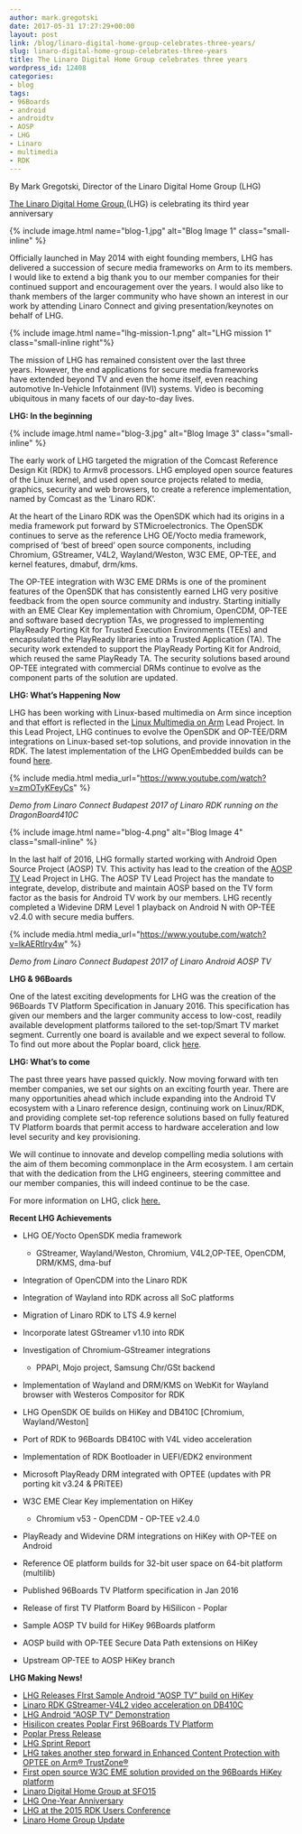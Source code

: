 ```yaml
---
author: mark.gregotski
date: 2017-05-31 17:27:29+00:00
layout: post
link: /blog/linaro-digital-home-group-celebrates-three-years/
slug: linaro-digital-home-group-celebrates-three-years
title: The Linaro Digital Home Group celebrates three years
wordpress_id: 12408
categories:
- blog
tags:
- 96Boards
- android
- androidtv
- AOSP
- LHG
- Linaro
- multimedia
- RDK
---
```


By Mark Gregotski, Director of the Linaro Digital Home Group (LHG)

[The Linaro Digital Home Group ](/engineering/)(LHG) is celebrating its third year anniversary![![](/assets/blog/blog-2.png)](/engineering/)

{% include image.html name="blog-1.jpg" alt="Blog Image 1" class="small-inline" %}

Officially launched in May 2014 with eight founding members, LHG has delivered a succession of secure media frameworks on Arm to its members. I would like to extend a big thank you to our member companies for their continued support and encouragement over the years. I would also like to thank members of the larger community who have shown an interest in our work by attending Linaro Connect and giving presentation/keynotes on behalf of LHG.

{% include image.html name="lhg-mission-1.png" alt="LHG mission 1" class="small-inline right"%}

The mission of LHG has remained consistent over the last three years. However, the end applications for secure media frameworks have extended beyond TV and even the home itself, even reaching automotive In-Vehicle Infotainment (IVI) systems. Video is becoming ubiquitous in many facets of our day-to-day lives.

**LHG: In the beginning**

{% include image.html name="blog-3.jpg" alt="Blog Image 3" class="small-inline" %}

The early work of LHG targeted the migration of the Comcast Reference Design Kit (RDK) to Armv8 processors. LHG employed open source features of the Linux kernel, and used open source projects related to media, graphics, security and web browsers, to create a reference implementation, named by Comcast as the ‘Linaro RDK’.

At the heart of the Linaro RDK was the OpenSDK which had its origins in a media framework put forward by STMicroelectronics. The OpenSDK continues to serve as the reference LHG OE/Yocto media framework, comprised of ‘best of breed’ open source components, including Chromium, GStreamer, V4L2, Wayland/Weston, W3C EME, OP-TEE, and kernel features, dmabuf, drm/kms.

The OP-TEE integration with W3C EME DRMs is one of the prominent features of the OpenSDK that has consistently earned LHG very positive feedback from the open source community and industry. Starting initially with an EME Clear Key implementation with Chromium, OpenCDM, OP-TEE and software based decryption TAs, we progressed to implementing PlayReady Porting Kit for Trusted Execution Environments (TEEs) and encapsulated the PlayReady libraries into a Trusted Application (TA). The security work extended to support the PlayReady Porting Kit for Android, which reused the same PlayReady TA. The security solutions based around OP-TEE integrated with commercial DRMs continue to evolve as the component parts of the solution are updated.

**LHG: What’s Happening Now**

LHG has been working with Linux-based multimedia on Arm since inception and that effort is reflected in the [Linux Multimedia on Arm](https://collaborate.linaro.org/display/EP/Linux+Multimedia+on+Arm) Lead Project. In this Lead Project, LHG continues to evolve the OpenSDK and OP-TEE/DRM integrations on Linux-based set-top solutions, and provide innovation in the RDK. The latest implementation of the LHG OpenEmbedded builds can be found [here](https://github.com/linaro-home/lhg-oe-manifests).

{% include media.html media_url="https://www.youtube.com/watch?v=zmOTyKFeyCs" %}

_Demo from Linaro Connect Budapest 2017 of Linaro RDK running on the DragonBoard410C_

{% include image.html name="blog-4.png" alt="Blog Image 4" class="small-inline" %}

In the last half of 2016, LHG formally started working with Android Open Source Project (AOSP) TV. This activity has lead to the creation of the [AOSP TV](https://collaborate.linaro.org/display/EP/AOSP+TV) Lead Project in LHG. The AOSP TV Lead Project has the mandate to integrate, develop, distribute and maintain AOSP based on the TV form factor as the basis for Android TV work by our members. LHG recently completed a Widevine DRM Level 1 playback on Android N with OP-TEE v2.4.0 with secure media buffers.


{% include media.html media_url="https://www.youtube.com/watch?v=lkAERtIry4w" %}

_Demo from Linaro Connect Budapest 2017 of Linaro Android AOSP TV_

**LHG & 96Boards**

One of the latest exciting developments for LHG was the creation of the 96Boards TV Platform Specification in January 2016. This specification has given our members and the larger community access to low-cost, readily available development platforms tailored to the set-top/Smart TV market segment. Currently one board is available and we expect several to follow. To find out more about the Poplar board, click [here](http://www.96boards.org/product/poplar/).

**LHG: What’s to come**

The past three years have passed quickly. Now moving forward with ten member companies, we set our sights on an exciting fourth year. There are many opportunities ahead which include expanding into the Android TV ecosystem with a Linaro reference design, continuing work on Linux/RDK, and providing complete set-top reference solutions based on fully featured TV Platform boards that permit access to hardware acceleration and low level security and key provisioning.  

We will continue to innovate and develop compelling media solutions with the aim of them becoming commonplace in the Arm ecosystem. I am certain that with the dedication from the LHG engineers, steering committee and our member companies, this will indeed continue to be the case.

For more information on LHG, click [here.](/engineering/)

**Recent LHG Achievements**


  * LHG OE/Yocto OpenSDK media framework
    * GStreamer, Wayland/Weston, Chromium, V4L2,OP-TEE, OpenCDM, DRM/KMS, dma-buf

  * Integration of OpenCDM into the Linaro RDK
  * Integration of Wayland into RDK across all SoC platforms
  * Migration of Linaro RDK to LTS 4.9 kernel
  * Incorporate latest GStreamer v1.10 into RDK
  * Investigation of Chromium-GStreamer integrations
    * PPAPI, Mojo project, Samsung Chr/GSt backend

  * Implementation of Wayland and DRM/KMS on WebKit for Wayland browser with Westeros Compositor for RDK
  * LHG OpenSDK OE builds on HiKey and DB410C [Chromium, Wayland/Weston]
  * Port of RDK to 96Boards DB410C with V4L video acceleration
  * Implementation of RDK Bootloader in UEFI/EDK2 environment
  * Microsoft PlayReady DRM integrated with OPTEE (updates with PR porting kit v3.24 & PRiTEE)
  * W3C EME Clear Key implementation on HiKey
    * Chromium v53 - OpenCDM - OP-TEE v2.4.0


  * PlayReady and Widevine DRM integrations on HiKey with OP-TEE on Android
  * Reference OE platform builds for 32-bit user space on 64-bit platform (multilib)
  * Published 96Boards TV Platform specification in Jan 2016
  * Release of first TV Platform Board by HiSilicon - Poplar
  * Sample AOSP TV build for HiKey 96Boards platform
  * AOSP build with OP-TEE Secure Data Path extensions on HiKey 
  * Upstream OP-TEE to AOSP HiKey branch

**LHG Making News!**

  * [LHG Releases FIrst Sample Android “AOSP TV” build on HiKey](/blog/lhg-releases-first-sample-android-aosp-tv-build-on-hikey/)
  * [Linaro RDK GStreamer-V4L2 video acceleration on DB410C](https://www.youtube.com/watch?v=zmOTyKFeyCs&t=100s)
  * [LHG Android “AOSP TV” Demonstration](https://www.youtube.com/watch?v=lkAERtIry4w&t=10s)
  * [Hisilicon creates Poplar First 96Boards TV Platform](/blog/hisilicon-creates-poplar-the-first-96boards-tv-platform-development-board/)
  * [Poplar Press Release](/news/linaro-announces-first-development-board-compliant-96boards-tv-platform-specification/)
  * [LHG Sprint Report](/blog/lhg-sprint-report/)
  * [LHG takes another step forward in Enhanced Content Protection with OPTEE on Arm® TrustZone®](/blog/lhg-optee-arm-trustzone/)
  * [First open source W3C EME solution provided on the 96Boards HiKey platform](/blog/engineering-update-16-04/)
  * [Linaro Digital Home Group at SFO15](/blog/linaro-digital-home-group-at-sfo15/)
  * [LHG One-Year Anniversary](/blog/lhg-one-year-anniversary/)
  * [LHG at the 2015 RDK Users Conference](/blog/linaro-2015-rdk-users-conference/)
  * [Linaro Home Group Update](/blog/linaro-home-group-update-since-launching/)




